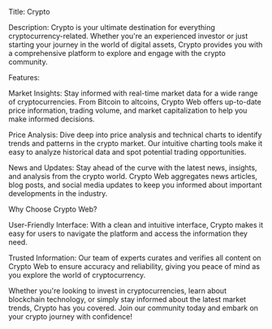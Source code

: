 Title: Crypto

Description:
Crypto is your ultimate destination for everything cryptocurrency-related. Whether you're an experienced investor or just starting your journey in the world of digital assets, Crypto provides you with a comprehensive platform to explore and engage with the crypto community.

Features:

Market Insights: Stay informed with real-time market data for a wide range of cryptocurrencies. From Bitcoin to altcoins, Crypto Web offers up-to-date price information, trading volume, and market capitalization to help you make informed decisions.

Price Analysis: Dive deep into price analysis and technical charts to identify trends and patterns in the crypto market. Our intuitive charting tools make it easy to analyze historical data and spot potential trading opportunities.

News and Updates: Stay ahead of the curve with the latest news, insights, and analysis from the crypto world. Crypto Web aggregates news articles, blog posts, and social media updates to keep you informed about important developments in the industry.

Why Choose Crypto Web?

User-Friendly Interface: With a clean and intuitive interface, Crypto makes it easy for users to navigate the platform and access the information they need.

Trusted Information: Our team of experts curates and verifies all content on Crypto Web to ensure accuracy and reliability, giving you peace of mind as you explore the world of cryptocurrency.

Whether you're looking to invest in cryptocurrencies, learn about blockchain technology, or simply stay informed about the latest market trends, Crypto has you covered. Join our community today and embark on your crypto journey with confidence!